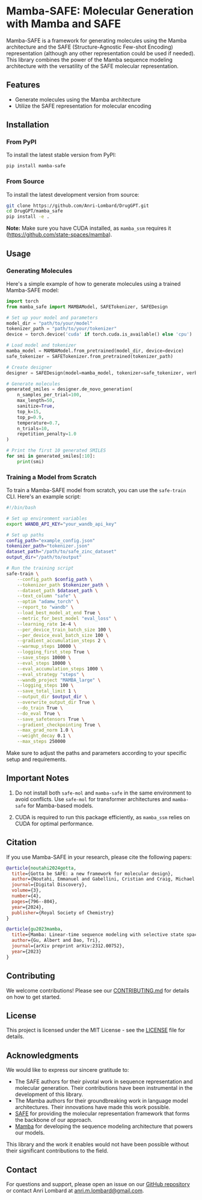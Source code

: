 # Mamba-SAFE: Molecular Generation with Mamba and SAFE

Mamba-SAFE is a framework for generating molecules using the Mamba architecture and the SAFE (Structure-Agnostic Few-shot Encoding) representation (although any other representation could be used if needed). This library combines the power of the Mamba sequence modeling architecture with the versatility of the SAFE molecular representation.

## Features

- Generate molecules using the Mamba architecture
- Utilize the SAFE representation for molecular encoding

## Installation

### From PyPI

To install the latest stable version from PyPI:

```bash
pip install mamba-safe
```

### From Source

To install the latest development version from source:

```bash
git clone https://github.com/Anri-Lombard/DrugGPT.git
cd DrugGPT/mamba_safe
pip install -e .
```

**Note:** Make sure you have CUDA installed, as `mamba_ssm` requires it (https://github.com/state-spaces/mamba).

## Usage

### Generating Molecules

Here's a simple example of how to generate molecules using a trained Mamba-SAFE model:

```python
import torch
from mamba_safe import MAMBAModel, SAFETokenizer, SAFEDesign

# Set up your model and parameters
model_dir = "path/to/your/model"
tokenizer_path = "path/to/your/tokenizer"
device = torch.device('cuda' if torch.cuda.is_available() else 'cpu')

# Load model and tokenizer
mamba_model = MAMBAModel.from_pretrained(model_dir, device=device)
safe_tokenizer = SAFETokenizer.from_pretrained(tokenizer_path)

# Create designer
designer = SAFEDesign(model=mamba_model, tokenizer=safe_tokenizer, verbose=True)

# Generate molecules
generated_smiles = designer.de_novo_generation(
    n_samples_per_trial=100,
    max_length=50,
    sanitize=True,
    top_k=15,
    top_p=0.9,
    temperature=0.7,
    n_trials=10,
    repetition_penalty=1.0
)

# Print the first 10 generated SMILES
for smi in generated_smiles[:10]:
    print(smi)
```

### Training a Model from Scratch

To train a Mamba-SAFE model from scratch, you can use the `safe-train` CLI. Here's an example script:

```bash
#!/bin/bash

# Set up environment variables
export WANDB_API_KEY="your_wandb_api_key"

# Set up paths
config_path="example_config.json"
tokenizer_path="tokenizer.json"
dataset_path="/path/to/safe_zinc_dataset"
output_dir="/path/to/output"

# Run the training script
safe-train \
    --config_path $config_path \
    --tokenizer_path $tokenizer_path \
    --dataset_path $dataset_path \
    --text_column "safe" \
    --optim "adamw_torch" \
    --report_to "wandb" \
    --load_best_model_at_end True \
    --metric_for_best_model "eval_loss" \
    --learning_rate 1e-4 \
    --per_device_train_batch_size 100 \
    --per_device_eval_batch_size 100 \
    --gradient_accumulation_steps 2 \
    --warmup_steps 10000 \
    --logging_first_step True \
    --save_steps 10000 \
    --eval_steps 10000 \
    --eval_accumulation_steps 1000 \
    --eval_strategy "steps" \
    --wandb_project "MAMBA_large" \
    --logging_steps 100 \
    --save_total_limit 1 \
    --output_dir $output_dir \
    --overwrite_output_dir True \
    --do_train True \
    --do_eval True \
    --save_safetensors True \
    --gradient_checkpointing True \
    --max_grad_norm 1.0 \
    --weight_decay 0.1 \
    --max_steps 250000
```

Make sure to adjust the paths and parameters according to your specific setup and requirements.

## Important Notes

1. Do not install both `safe-mol` and `mamba-safe` in the same environment to avoid conflicts. Use `safe-mol` for transformer architectures and `mamba-safe` for Mamba-based models.

2. CUDA is required to run this package efficiently, as `mamba_ssm` relies on CUDA for optimal performance.

## Citation

If you use Mamba-SAFE in your research, please cite the following papers:

```bibtex
@article{noutahi2024gotta,
  title={Gotta be SAFE: a new framework for molecular design},
  author={Noutahi, Emmanuel and Gabellini, Cristian and Craig, Michael and Lim, Jonathan SC and Tossou, Prudencio},
  journal={Digital Discovery},
  volume={3},
  number={4},
  pages={796--804},
  year={2024},
  publisher={Royal Society of Chemistry}
}

@article{gu2023mamba,
  title={Mamba: Linear-time sequence modeling with selective state spaces},
  author={Gu, Albert and Dao, Tri},
  journal={arXiv preprint arXiv:2312.00752},
  year={2023}
}
```

## Contributing

We welcome contributions! Please see our [CONTRIBUTING.md](link-to-contributing-guide) for details on how to get started.

## License

This project is licensed under the MIT License - see the [LICENSE](link-to-license-file) file for details.

## Acknowledgments

We would like to express our sincere gratitude to:

- The SAFE authors for their pivotal work in sequence representation and molecular generation. Their contributions have been instrumental in the development of this library.
- The Mamba authors for their groundbreaking work in language model architectures. Their innovations have made this work possible.
- [SAFE](https://github.com/datamol-io/safe) for providing the molecular representation framework that forms the backbone of our approach.
- [Mamba](https://github.com/state-spaces/mamba) for developing the sequence modeling architecture that powers our models.

This library and the work it enables would not have been possible without their significant contributions to the field.

## Contact

For questions and support, please open an issue on our [GitHub repository](https://github.com/Anri-Lombard/DrugGPT) or contact Anri Lombard at anri.m.lombard@gmail.com.
